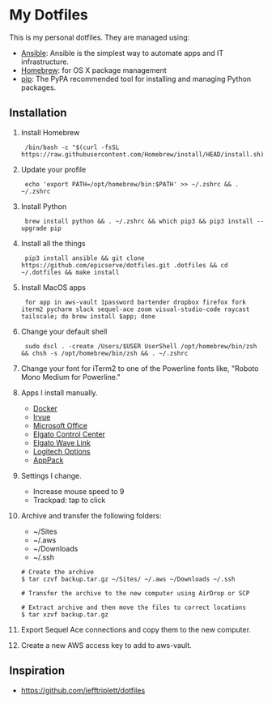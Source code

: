 My Dotfiles
===========

This is my personal dotfiles. They are managed using:

- [Ansible][1]: Ansible is the simplest way to automate apps and IT infrastructure.
- [Homebrew][3]: for OS X package management
- [pip][4]: The PyPA recommended tool for installing and managing Python packages.

Installation
------------

1. Install Homebrew

        /bin/bash -c "$(curl -fsSL https://raw.githubusercontent.com/Homebrew/install/HEAD/install.sh)"

2. Update your profile

        echo 'export PATH=/opt/homebrew/bin:$PATH' >> ~/.zshrc && . ~/.zshrc

3. Install Python

        brew install python && . ~/.zshrc && which pip3 && pip3 install --upgrade pip

4. Install all the things

        pip3 install ansible && git clone https://github.com/epicserve/dotfiles.git .dotfiles && cd ~/.dotfiles && make install

5. Install MacOS apps

        for app in aws-vault 1password bartender dropbox firefox fork iterm2 pycharm slack sequel-ace zoom visual-studio-code raycast tailscale; do brew install $app; done

6. Change your default shell

        sudo dscl . -create /Users/$USER UserShell /opt/homebrew/bin/zsh && chsh -s /opt/homebrew/bin/zsh && . ~/.zshrc

7. Change your font for iTerm2 to one of the Powerline fonts like, "Roboto Mono Medium for Powerline."

8. Apps I install manually.

   - [Docker](https://www.docker.com/products/docker-desktop)
   - [Irvue](https://apps.apple.com/us/app/irvue/id1039633667?mt=12)
   - [Microsoft Office](https://www.office.com/)
   - [Elgato Control Center](https://www.elgato.com/en/downloads)
   - [Elgato Wave Link](https://www.elgato.com/en/downloads)
   - [Logitech Options](https://www.logitech.com/en-us/product/options)
   - [AppPack](https://docs.apppack.io/how-to/install/)

9. Settings I change.

   - Increase mouse speed to 9
   - Trackpad: tap to click

 10. Archive and transfer the following folders:
     - ~/Sites
     - ~/.aws
     - ~/Downloads
     - ~/.ssh

     ```
     # Create the archive
     $ tar czvf backup.tar.gz ~/Sites/ ~/.aws ~/Downloads ~/.ssh

     # Transfer the archive to the new computer using AirDrop or SCP
     
     # Extract archive and then move the files to correct locations
     $ tar xzvf backup.tar.gz
     ```

11. Export Sequel Ace connections and copy them to the new computer.

13. Create a new AWS access key to add to aws-vault.

Inspiration
-----------

- https://github.com/jefftriplett/dotfiles


[1]: http://docs.ansible.com/ansible/
[3]: http://brew.sh/
[4]: https://pip.pypa.io/en/latest/
